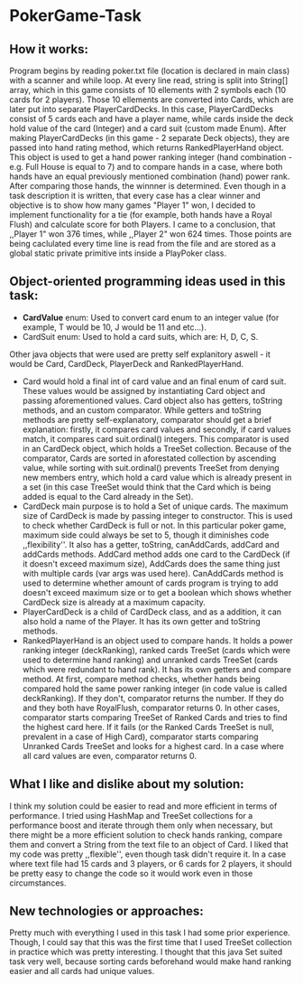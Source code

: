 # PokerGame-Task

## How it works:

Program begins by reading poker.txt file (location is declared in main class) with a scanner and while loop. At every line read, string is split into String[] array, which in this game consists of 10 ellements with 2 symbols each (10 cards for 2 players). Those 10 ellements are converted into Cards, which are later put into separate PlayerCardDecks. In this case, PlayerCardDecks consist of 5 cards each and have a player name, while cards inside the deck hold value of the card (Integer) and a card suit (custom made Enum). After making PlayerCardDecks (in this game - 2 separate Deck objects), they are passed into hand rating method, which returns RankedPlayerHand object. This object is used to get a hand power ranking integer (hand combination - e.g. Full House is equal to 7) and to compare hands in a case, where both hands have an equal previously mentioned combination (hand) power  rank. After comparing those hands, the winnner is determined. Even though in a task description it is written, that every case has a clear winner and objective is to show how many games "Player 1" won, I decided to implement functionality for a tie (for example, both hands have a Royal Flush) and calculate score for both Players. I came to a conclusion, that ,,Player 1" won 376 times, while ,,Player 2" won 624 times. Those points are being caclulated every time line is read from the file and are stored as a global static private primitive ints inside a PlayPoker class.


## Object-oriented programming ideas used in this task:

* __CardValue__ enum: 
Used to convert card enum to an integer value (for example, T would be 10, J would be 11 and etc...). 
* CardSuit enum: 
Used to hold a card suits, which are: H, D, C, S.

Other java objects that were used are pretty self explanitory aswell - it would be Card, CardDeck, PlayerDeck and RankedPlayerHand. 
* Card would hold a final int of card value and an final enum of card suit. These values would be assigned by instantiating Card object and passing aforementioned values. Card object also has getters, toString methods, and an custom comparator. While getters and toString methods are pretty self-explanatory, comparator should get a brief explanation: firstly, it compares card values and secondly, if card values match, it compares card suit.ordinal() integers. This comparator is used in an CardDeck object, which holds a TreeSet<Card> collection. Because of the comparator, Cards are sorted in aforestated collection by ascending value, while sorting with suit.ordinal() prevents TreeSet from denying new members entry, which hold a card value which is already present in a set (in this case TreeSet would think that the Card which is being added is equal to the Card already in the Set).
* CardDeck main purpose is to hold a Set of unique cards. The maximum size of CardDeck is made by passing integer to constructor. This is used to check whether CardDeck is full or not. In this particular poker game, maximum side could always be set to 5, though it diminishes code ,,flexibility''. It also has a getter, toString, canAddCards, addCard and addCards methods. AddCard method adds one card to the CardDeck (if it doesn't exceed maximum size), AddCards does the same thing just with multiple cards (var args was used here). CanAddCards method is used to determine whether amount of cards program is trying to add doesn't exceed maximum size or to get a boolean which shows whether CardDeck size is already at a maximum capacity.
* PlayerCardDeck is a child of CardDeck class, and as a addition, it can also hold a name of the Player. It has its own getter and toString methods.
* RankedPlayerHand is an object used to compare hands. It holds a power ranking integer (deckRanking), ranked cards TreeSet (cards which were used to determine hand ranking) and unranked cards TreeSet (cards which were redundant to hand rank). It has its own getters and compare method. At first, compare method checks, whether hands being compared hold the same power ranking integer (in code value is called deckRanking). If they don't, comparator returns the number. If they do and they both have RoyalFlush, comparator returns 0. In other cases, comparator starts comparing TreeSet of Ranked Cards and tries to find the highest card here. If it fails (or the Ranked Cards TreeSet is null, prevalent in a case of High Card), comparator starts comparing Unranked Cards TreeSet and looks for a highest card. In a case where all card values are even, comparator returns 0.

  
## What I like and dislike about my solution:

I think my solution could be easier to read and more efficient in terms of performance. I tried using HashMap and TreeSet collections for a performance boost and iterate through them only when necessary, but there might be a more efficient solution to check hands ranking, compare them and convert a String from the text file to an object of Card.
I liked that my code was pretty ,,flexible'', even though task didn't require it. In a case where text file had 15 cards and 3 players, or 6 cards for 2 players, it should be pretty easy to change the code so it would work even in those circumstances.

  
## New technologies or approaches:

Pretty much with everything I used in this task I had some prior experience. Though, I could say that this was the first time that I used TreeSet collection in practice which was pretty interesting. I thought that this java Set suited task very well, because sorting cards beforehand would make hand ranking easier and all cards had unique values.
